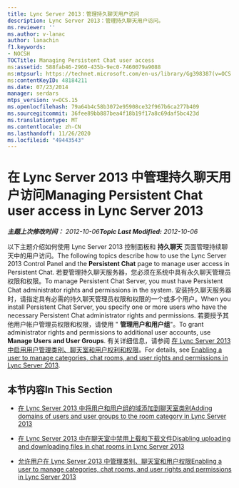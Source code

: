 ```yaml
---
title: Lync Server 2013：管理持久聊天用户访问
description: Lync Server 2013：管理持久聊天用户访问。
ms.reviewer: ''
ms.author: v-lanac
author: lanachin
f1.keywords:
- NOCSH
TOCTitle: Managing Persistent Chat user access
ms:assetid: 588fab46-2960-435b-9ec0-7460079a9088
ms:mtpsurl: https://technet.microsoft.com/en-us/library/Gg398387(v=OCS.15)
ms:contentKeyID: 48184211
ms.date: 07/23/2014
manager: serdars
mtps_version: v=OCS.15
ms.openlocfilehash: 79a64b4c58b3072e95908ce32f967b6ca277b409
ms.sourcegitcommit: 36fee89bb887bea4f18b19f17a8c69daf5bc423d
ms.translationtype: MT
ms.contentlocale: zh-CN
ms.lasthandoff: 11/26/2020
ms.locfileid: "49443543"
---
```

# <a name="managing-persistent-chat-user-access-in-lync-server-2013"></a><span data-ttu-id="4e7bc-103">在 Lync Server 2013 中管理持久聊天用户访问</span><span class="sxs-lookup"><span data-stu-id="4e7bc-103">Managing Persistent Chat user access in Lync Server 2013</span></span>

<div data-xmlns="http://www.w3.org/1999/xhtml">

<div class="topic" data-xmlns="http://www.w3.org/1999/xhtml" data-msxsl="urn:schemas-microsoft-com:xslt" data-cs="https://msdn.microsoft.com/">

<div data-asp="https://msdn2.microsoft.com/asp">



</div>

<div id="mainSection">

<div id="mainBody"><span data-ttu-id="4e7bc-104">

<span> </span></span><span class="sxs-lookup"><span data-stu-id="4e7bc-104">

<span> </span></span></span>

<span data-ttu-id="4e7bc-105">_**主题上次修改时间：** 2012-10-06_</span><span class="sxs-lookup"><span data-stu-id="4e7bc-105">_**Topic Last Modified:** 2012-10-06_</span></span>

<span data-ttu-id="4e7bc-106">以下主题介绍如何使用 Lync Server 2013 控制面板和 **持久聊天** 页面管理持续聊天中的用户访问。</span><span class="sxs-lookup"><span data-stu-id="4e7bc-106">The following topics describe how to use the Lync Server 2013 Control Panel and the **Persistent Chat** page to manage user access in Persistent Chat.</span></span> <span data-ttu-id="4e7bc-107">若要管理持久聊天服务器，您必须在系统中具有永久聊天管理员权限和权限。</span><span class="sxs-lookup"><span data-stu-id="4e7bc-107">To manage Persistent Chat Server, you must have Persistent Chat administrator rights and permissions in the system.</span></span> <span data-ttu-id="4e7bc-108">安装持久聊天服务器时，请指定具有必需的持久聊天管理员权限和权限的一个或多个用户。</span><span class="sxs-lookup"><span data-stu-id="4e7bc-108">When you install Persistent Chat Server, you specify one or more users who have the necessary Persistent Chat administrator rights and permissions.</span></span> <span data-ttu-id="4e7bc-109">若要授予其他用户帐户管理员权限和权限，请使用 " **管理用户和用户组**"。</span><span class="sxs-lookup"><span data-stu-id="4e7bc-109">To grant administrator rights and permissions to additional user accounts, use **Manage Users and User Groups**.</span></span> <span data-ttu-id="4e7bc-110">有关详细信息，请参阅 [在 Lync Server 2013 中启用用户管理类别、聊天室和用户权利和权限](lync-server-2013-enabling-a-user-to-manage-categories-chat-rooms-and-user-rights-and-permissions.md)。</span><span class="sxs-lookup"><span data-stu-id="4e7bc-110">For details, see [Enabling a user to manage categories, chat rooms, and user rights and permissions in Lync Server 2013](lync-server-2013-enabling-a-user-to-manage-categories-chat-rooms-and-user-rights-and-permissions.md).</span></span>

<div>

## <a name="in-this-section"></a><span data-ttu-id="4e7bc-111">本节内容</span><span class="sxs-lookup"><span data-stu-id="4e7bc-111">In This Section</span></span>

  - [<span data-ttu-id="4e7bc-112">在 Lync Server 2013 中将用户和用户组的域添加到聊天室类别</span><span class="sxs-lookup"><span data-stu-id="4e7bc-112">Adding domains of users and user groups to the room category in Lync Server 2013</span></span>](lync-server-2013-adding-domains-of-users-and-user-groups-to-the-room-category.md)

  - [<span data-ttu-id="4e7bc-113">在 Lync Server 2013 中在聊天室中禁用上载和下载文件</span><span class="sxs-lookup"><span data-stu-id="4e7bc-113">Disabling uploading and downloading files in chat rooms in Lync Server 2013</span></span>](lync-server-2013-disabling-uploading-and-downloading-files-in-chat-rooms.md)

  - [<span data-ttu-id="4e7bc-114">允许用户在 Lync Server 2013 中管理类别、聊天室和用户权限</span><span class="sxs-lookup"><span data-stu-id="4e7bc-114">Enabling a user to manage categories, chat rooms, and user rights and permissions in Lync Server 2013</span></span>](lync-server-2013-enabling-a-user-to-manage-categories-chat-rooms-and-user-rights-and-permissions.md)

<span data-ttu-id="4e7bc-115"></div>

</div>

<span> </span>

</div>

</div>

</span><span class="sxs-lookup"><span data-stu-id="4e7bc-115"></div>

</div>

<span> </span>

</div>

</div>

</span></span></div>

